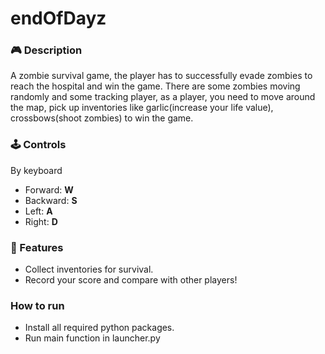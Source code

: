 # endOfDayz

### 🎮 Description

A zombie survival game, the player has to successfully evade zombies to reach the hospital and win the game. There are some zombies moving randomly and some tracking player, as a player, you need to move around the map, pick up inventories like garlic(increase your life value), crossbows(shoot zombies) to win the game.

### 🕹 Controls
By keyboard
- Forward: **W**
- Backward: **S**
- Left: **A**
- Right: **D**

### 🎨 Features
- Collect inventories for survival.
- Record your score and compare with other players!

### How to run
- Install all required python packages.
- Run main function in launcher.py
